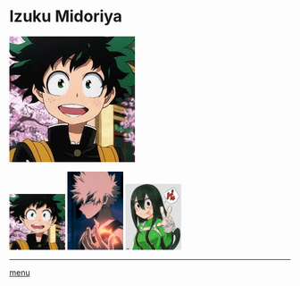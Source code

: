 # Izuku Midoriya
![imagerandom](https://github.com/laurorus/sitewebcour/blob/main/index.jpg "Midoriya Izuku")

<img src="https://github.com/laurorus/sitewebcour/blob/main/index.jpg" alt="Éditer sur GitLab" width="100px"/>

<img src="https://github.com/laurorus/sitewebcour/blob/main/Bakugo_Infobox.webp" alt="Éditer sur GitLab" width="100px"/>
<img src="https://github.com/laurorus/sitewebcour/blob/main/Tsuyu_Asui_Infobox.webp" alt="Éditer sur GitLab" width="100px"/>

___
[menu](https://github.com/laurorus/sitewebcour/blob/main/README.md)
